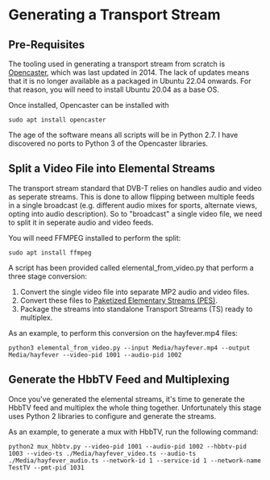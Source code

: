 # Generating a Transport Stream

## Pre-Requisites

The tooling used in generating a transport stream from scratch is [Opencaster](https://github.com/aventuri/opencaster), which was last updated in 2014. The lack of updates means that it is no longer available as a packaged in Ubuntu 22.04 onwards. For that reason, you will need to install Ubuntu 20.04 as a base OS.

Once installed, Opencaster can be installed with

	sudo apt install opencaster

The age of the software means all scripts will be in Python 2.7. I have discovered no ports to Python 3 of the Opencaster libraries.

## Split a Video File into Elemental Streams

The transport stream standard that DVB-T relies on handles audio and video as seperate streams. This is done to allow flipping between multiple feeds in a single broadcast (e.g. different audio mixes for sports, alternate views, opting into audio description). So to "broadcast" a single video file, we need to split it in seperate audio and video feeds.

You will need FFMPEG installed to perform the split:

	sudo apt install ffmpeg

A script has been provided called elemental_from_video.py that perform a three stage conversion:

1. Convert the single video file into separate MP2 audio and video files.
2. Convert these files to [Paketized Elementary Streams (PES)](https://en.wikipedia.org/wiki/Paketized_elementary_stream).
3. Package the streams into standalone Transport Streams (TS) ready to multiplex.

As an example, to perform this conversion on the hayfever.mp4 files:

	python3 elemental_from_video.py --input Media/hayfever.mp4 --output Media/hayfever --video-pid 1001 --audio-pid 1002

## Generate the HbbTV Feed and Multiplexing

Once you've generated the elemental streams, it's time to generate the HbbTV feed and multiplex the whole thing together. Unfortunately this stage uses Python 2 libraries to configure and generate the streams.

As an example, to generate a mux with HbbTV, run the following command:

	python2 mux_hbbtv.py --video-pid 1001 --audio-pid 1002 --hbbtv-pid 1003 --video-ts ./Media/hayfever_video.ts --audio-ts ./Media/hayfever_audio.ts --network-id 1 --service-id 1 --network-name TestTV --pmt-pid 1031